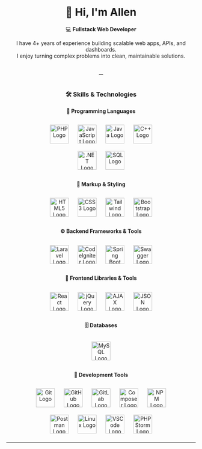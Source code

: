 <div align="center">

# 👋 Hi, I'm Allen  

💻 **Fullstack Web Developer**  

I have 4+ years of experience building scalable web apps, APIs, and dashboards.  
I enjoy turning complex problems into clean, maintainable solutions.  

<hr style="width: 10px; margin: 40px 0; border: 1px solid #ccc;">

### 🛠 Skills & Technologies  

#### 📝 Programming Languages  
<p align="center">
    <a href="https://www.php.net/" target="_blank"><img src="https://cdn.jsdelivr.net/gh/devicons/devicon/icons/php/php-original.svg" style="height:50px; width:50px; margin:10px;" alt="PHP Logo"/></a>
    <a href="https://developer.mozilla.org/en-US/docs/Web/JavaScript" target="_blank"><img src="https://cdn.jsdelivr.net/gh/devicons/devicon/icons/javascript/javascript-original.svg" style="height:50px; width:50px; margin:10px;" alt="JavaScript Logo"/></a>
    <a href="https://www.java.com/" target="_blank"><img src="https://cdn.jsdelivr.net/gh/devicons/devicon/icons/java/java-original.svg" style="height:50px; width:50px; margin:10px;" alt="Java Logo"/></a>
    <a href="https://isocpp.org/" target="_blank"><img src="https://cdn.jsdelivr.net/gh/devicons/devicon/icons/cplusplus/cplusplus-original.svg" style="height:50px; width:50px; margin:10px;" alt="C++ Logo"/></a>
  <br/>
    <a href="https://dotnet.microsoft.com/" target="_blank"><img src="https://cdn.jsdelivr.net/gh/devicons/devicon/icons/dot-net/dot-net-original.svg" style="height:50px; width:50px; margin:10px;" alt=".NET Logo"/></a>
    <a href="https://en.wikipedia.org/wiki/SQL" target="_blank"><img src="https://cdn.jsdelivr.net/gh/devicons/devicon/icons/mysql/mysql-original.svg" style="height:50px; width:50px; margin:10px;" alt="SQL Logo"/></a>
</p>

#### 🎨 Markup & Styling  
<p align="center">
  <a href="https://developer.mozilla.org/en-US/docs/Web/HTML" target="_blank"><img src="https://cdn.jsdelivr.net/gh/devicons/devicon/icons/html5/html5-original.svg" style="height:50px; width:50px; margin:10px;" alt="HTML5 Logo"/></a>
  <a href="https://developer.mozilla.org/en-US/docs/Web/CSS" target="_blank"><img src="https://cdn.jsdelivr.net/gh/devicons/devicon/icons/css3/css3-original.svg" style="height:50px; width:50px; margin:10px;" alt="CSS3 Logo"/></a>
  <a href="https://tailwindcss.com/" target="_blank"><img src="https://www.vectorlogo.zone/logos/tailwindcss/tailwindcss-icon.svg" style="height:50px; width:50px; margin:10px;" alt="Tailwind Logo"/></a>
  <a href="https://getbootstrap.com/" target="_blank"><img src="https://cdn.jsdelivr.net/gh/devicons/devicon/icons/bootstrap/bootstrap-original.svg" style="height:50px; width:50px; margin:10px;" alt="Bootstrap Logo"/></a>
</p>

#### ⚙️ Backend Frameworks & Tools  
<p align="center">
  <a href="https://laravel.com/" target="_blank"><img src="https://cdn.jsdelivr.net/gh/devicons/devicon/icons/laravel/laravel-original.svg" style="height:50px; width:50px; margin:10px;" alt="Laravel Logo"/></a>
  <a href="https://codeigniter.com/" target="_blank"><img src="https://cdn.jsdelivr.net/gh/devicons/devicon/icons/codeigniter/codeigniter-plain.svg" style="height:50px; width:50px; margin:10px;" alt="CodeIgniter Logo"/></a>
  <a href="https://spring.io/projects/spring-boot" target="_blank"><img src="https://cdn.jsdelivr.net/gh/devicons/devicon/icons/spring/spring-original.svg" style="height:50px; width:50px; margin:10px;" alt="Spring Boot Logo"/></a>
  <a href="https://swagger.io/" target="_blank"><img src="https://cdn.simpleicons.org/swagger/85EA2D" style="height:50px; width:50px; margin:10px;" alt="Swagger Logo"/></a>
</p>

#### 🎨 Frontend Libraries & Tools  
<p align="center">
  <a href="https://react.dev/" target="_blank"><img src="https://cdn.jsdelivr.net/gh/devicons/devicon/icons/react/react-original.svg" style="height:50px; width:50px; margin:10px;" alt="React Logo"/></a>
  <a href="https://jquery.com/" target="_blank"><img src="https://cdn.jsdelivr.net/gh/devicons/devicon/icons/jquery/jquery-original.svg" style="height:50px; width:50px; margin:10px;" alt="jQuery Logo"/></a>
  <a href="https://developer.mozilla.org/en-US/docs/Web/Guide/AJAX" target="_blank"><img src="https://cdn-icons-png.flaticon.com/512/1006/1006771.png" style="height:50px; width:50px; margin:10px;" alt="AJAX Logo"/></a>
  <a href="https://www.json.org/" target="_blank"><img src="https://cdn.simpleicons.org/json/000000" style="height:50px; width:50px; margin:10px;" alt="JSON Logo"/></a>
</p>

#### 🗄️ Databases  
<p align="center">
  <a href="https://www.mysql.com/" target="_blank"><img src="https://cdn.jsdelivr.net/gh/devicons/devicon/icons/mysql/mysql-original.svg" style="height:50px; width:50px; margin:10px;" alt="MySQL Logo"/></a>
</p>

#### 🧰 Development Tools  
<p align="center">
  <a href="https://git-scm.com/" target="_blank"><img src="https://cdn.jsdelivr.net/gh/devicons/devicon/icons/git/git-original.svg" style="height:50px; width:50px; margin:10px;" alt="Git Logo"/></a>
  <a href="https://github.com/" target="_blank"><img src="https://cdn.jsdelivr.net/gh/devicons/devicon/icons/github/github-original.svg" style="height:50px; width:50px; margin:10px;" alt="GitHub Logo"/></a>
  <a href="https://about.gitlab.com/" target="_blank"><img src="https://cdn.jsdelivr.net/gh/devicons/devicon/icons/gitlab/gitlab-original.svg" style="height:50px; width:50px; margin:10px;" alt="GitLab Logo"/></a>
  <a href="https://getcomposer.org/" target="_blank"><img src="https://cdn.jsdelivr.net/gh/devicons/devicon/icons/composer/composer-original.svg" style="height:50px; width:50px; margin:10px;" alt="Composer Logo"/></a>
  <a href="https://www.npmjs.com/" target="_blank"><img src="https://cdn.jsdelivr.net/gh/devicons/devicon/icons/npm/npm-original-wordmark.svg" style="height:50px; width:50px; margin:10px;" alt="NPM Logo"/></a><br/>
  <a href="https://www.postman.com/" target="_blank"><img src="https://cdn.jsdelivr.net/gh/devicons/devicon/icons/postman/postman-original.svg" style="height:50px; width:50px; margin:10px;" alt="Postman Logo"/></a>
  <a href="https://www.linux.org/" target="_blank"><img src="https://cdn.jsdelivr.net/gh/devicons/devicon/icons/linux/linux-original.svg" style="height:50px; width:50px; margin:10px;" alt="Linux Logo"/></a>
  <a href="https://code.visualstudio.com/" target="_blank"><img src="https://cdn.jsdelivr.net/gh/devicons/devicon/icons/vscode/vscode-original.svg" style="height:50px; width:50px; margin:10px;" alt="VSCode Logo"/></a>
  <a href="https://www.jetbrains.com/phpstorm/" target="_blank"><img src="https://cdn.jsdelivr.net/gh/devicons/devicon/icons/phpstorm/phpstorm-original.svg" style="height:50px; width:50px; margin:10px;" alt="PHPStorm Logo"/></a>
</p>

---
</div>

